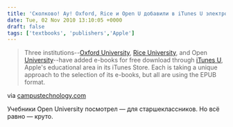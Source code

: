 ```yaml
---
title: 'Сколково! Ау! Oxford, Rice и Open U добавили в iTunes U электронные учебники в EPUB'
date: Tue, 02 Nov 2010 13:10:05 +0000
draft: false
tags: ['textbooks', 'publishers','Apple']
---
```


> Three institutions--[Oxford University](http://www.ox.ac.uk/), [Rice University](http://www.rice.edu/), and Open [University](http://www.open.ac.uk/)\--have added e-books for free download through [iTunes U](http://www.apple.com/education/itunes-u/), Apple's educational area in its iTunes Store. Each is taking a unique approach to the selection of its e-books, but all are using the EPUB format.

via [campustechnology.com](http://campustechnology.com/articles/2010/11/02/oxford-rice-open-u-add-to-itunes-u-electronic-book-collection.aspx)

Учебники Open University посмотрел — для старшеклассников. Но всё равно — круто.
